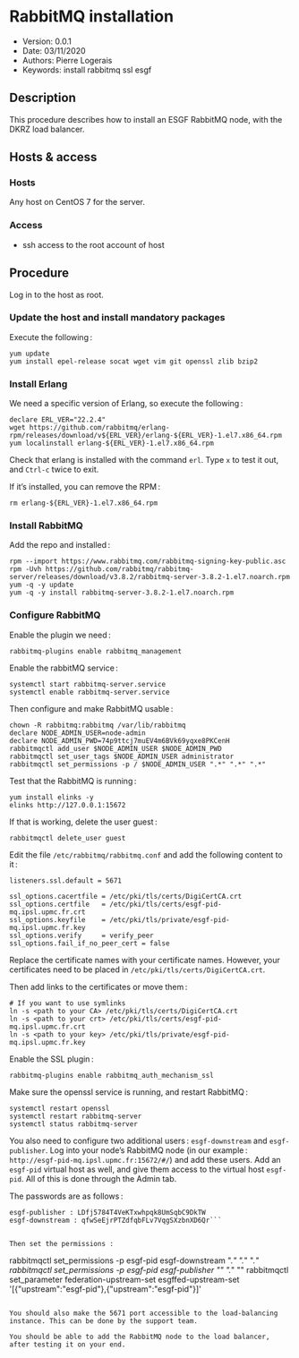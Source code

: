 RabbitMQ installation
=======================

* Version: 0.0.1
* Date: 03/11/2020
* Authors: Pierre Logerais
* Keywords: install rabbitmq ssl esgf

## Description

This procedure describes how to install an ESGF RabbitMQ node, with the DKRZ load balancer.

## Hosts & access

### Hosts

Any host on CentOS 7 for the server.

### Access

- ssh access to the root account of host

## Procedure

Log in to the host as root.

### Update the host and install mandatory packages

Execute the following :

```
yum update
yum install epel-release socat wget vim git openssl zlib bzip2
```

### Install Erlang

We need a specific version of Erlang, so execute the following :

```
declare ERL_VER="22.2.4"
wget https://github.com/rabbitmq/erlang-rpm/releases/download/v${ERL_VER}/erlang-${ERL_VER}-1.el7.x86_64.rpm
yum localinstall erlang-${ERL_VER}-1.el7.x86_64.rpm
```

Check that erlang is installed with the command `erl`. Type `x` to test it out, and `Ctrl-c` twice to exit.

If it’s installed, you can remove the RPM :

```
rm erlang-${ERL_VER}-1.el7.x86_64.rpm
```

### Install RabbitMQ

Add the repo and installed :

```
rpm --import https://www.rabbitmq.com/rabbitmq-signing-key-public.asc
rpm -Uvh https://github.com/rabbitmq/rabbitmq-server/releases/download/v3.8.2/rabbitmq-server-3.8.2-1.el7.noarch.rpm
yum -q -y update
yum -q -y install rabbitmq-server-3.8.2-1.el7.noarch.rpm
```

### Configure RabbitMQ

Enable the plugin we need :

```
rabbitmq-plugins enable rabbitmq_management
```

Enable the rabbitMQ service :

```
systemctl start rabbitmq-server.service
systemctl enable rabbitmq-server.service
```

Then configure and make RabbitMQ usable :

```
chown -R rabbitmq:rabbitmq /var/lib/rabbitmq
declare NODE_ADMIN_USER=node-admin
declare NODE_ADMIN_PWD=74p9ttcj7muEV4m6BVk69yqxe8PKCenH
rabbitmqctl add_user $NODE_ADMIN_USER $NODE_ADMIN_PWD
rabbitmqctl set_user_tags $NODE_ADMIN_USER administrator
rabbitmqctl set_permissions -p / $NODE_ADMIN_USER ".*" ".*" ".*"
```

Test that the RabbitMQ is running :
```
yum install elinks -y
elinks http://127.0.0.1:15672
```

If that is working, delete the user guest :

```
rabbitmqctl delete_user guest
```

Edit the file `/etc/rabbitmq/rabbitmq.conf` and add the following content to it :

```
listeners.ssl.default = 5671

ssl_options.cacertfile = /etc/pki/tls/certs/DigiCertCA.crt
ssl_options.certfile   = /etc/pki/tls/certs/esgf-pid-mq.ipsl.upmc.fr.crt
ssl_options.keyfile    = /etc/pki/tls/private/esgf-pid-mq.ipsl.upmc.fr.key
ssl_options.verify     = verify_peer
ssl_options.fail_if_no_peer_cert = false
```

Replace the certificate names with your certificate names. However, your certificates need to be placed in `/etc/pki/tls/certs/DigiCertCA.crt`.

Then add links to the certificates or move them :

```
# If you want to use symlinks
ln -s <path to your CA> /etc/pki/tls/certs/DigiCertCA.crt
ln -s <path to your crt> /etc/pki/tls/certs/esgf-pid-mq.ipsl.upmc.fr.crt
ln -s <path to your key> /etc/pki/tls/private/esgf-pid-mq.ipsl.upmc.fr.key
```

Enable the SSL plugin :

```
rabbitmq-plugins enable rabbitmq_auth_mechanism_ssl
```

Make sure the openssl service is running, and restart RabbitMQ :

```
systemctl restart openssl
systemctl restart rabbitmq-server
systemctl status rabbitmq-server
```

You also need to configure two additional users : `esgf-downstream` and `esgf-publisher`. Log into your node’s RabbitMQ node (in our example : `http://esgf-pid-mq.ipsl.upmc.fr:15672/#/`) and add these users. Add an `esgf-pid` virtual host as well, and give them access to the virtual host `esgf-pid`. All of this is done through the Admin tab. 

The passwords are as follows :

```
esgf-publisher : LDfj5784T4VeKTxwhpqk8UmSqbC9DkTW
esgf-downstream : qfwSeEjrPTZdfqbFLv7VqgSXzbnXD6Qr```


Then set the permissions :

```
rabbitmqctl set_permissions -p esgf-pid esgf-downstream ".*" ".*" ".*"
rabbitmqctl set_permissions -p esgf-pid esgf-publisher "" ".*" ""
rabbitmqctl set_parameter federation-upstream-set esgffed-upstream-set '[{"upstream":"esgf-pid"},{"upstream":"esgf-pid"}]'
```

You should also make the 5671 port accessible to the load-balancing instance. This can be done by the support team.

You should be able to add the RabbitMQ node to the load balancer, after testing it on your end.



